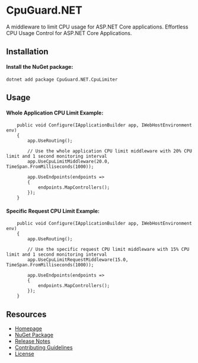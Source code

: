 # CpuGuard.NET

A middleware to limit CPU usage for ASP.NET Core applications. Effortless CPU Usage Control for ASP.NET Core Applications.

## Installation

#### Install the NuGet package:

    dotnet add package CpuGuard.NET.CpuLimiter

## Usage
#### Whole Application CPU Limit Example:
        public void Configure(IApplicationBuilder app, IWebHostEnvironment env)
        {
            app.UseRouting();
    
            // Use the whole application CPU limit middleware with 20% CPU limit and 1 second monitoring interval
            app.UseCpuLimitMiddleware(20.0, TimeSpan.FromMilliseconds(1000));

            app.UseEndpoints(endpoints =>
            {
                endpoints.MapControllers();
            });
        }


#### Specific Request CPU Limit Example:

        public void Configure(IApplicationBuilder app, IWebHostEnvironment env)
        {
            app.UseRouting();
            
            // Use the specific request CPU limit middleware with 15% CPU limit and 1 second monitoring interval
            app.UseCpuLimitRequestMiddleware(15.0, TimeSpan.FromMilliseconds(1000));

            app.UseEndpoints(endpoints =>
            {
                endpoints.MapControllers();
            });
        }


## Resources
- [Homepage](https://github.com/encryptedtouhid/CpuGuard.NET)
- [NuGet Package](https://www.nuget.org/packages/CpuGuard.NET)
- [Release Notes](RELEASE-NOTE.md)
- [Contributing Guidelines](CONTRIBUTING.md)
- [License](LICENSE)
